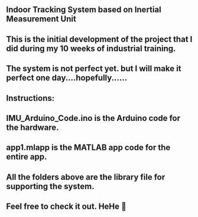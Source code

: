 Indoor Tracking System based on Inertial Measurement Unit
--
This is the initial development of the project that I did during my 10 weeks of industrial training.
--
The system is not perfect yet. but I will make it perfect one day....hopefully...... 
--
Instructions:
--
IMU_Arduino_Code.ino is the Arduino code for the hardware.
--
app1.mlapp is the MATLAB app code for the entire app.
--
All the folders above are the library file for supporting the system.
--

Feel free to check it out. HeHe 👨
--
